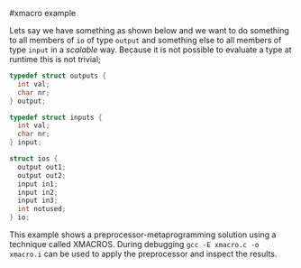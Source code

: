 #xmacro example

Lets say we have something as shown below and we want to do something to all members of ```io``` of type ```output``` and something else to all members of type ```input``` in a _scalable_ way. Because it is not possible to evaluate a type at runtime this is not trivial;
```c
typedef struct outputs {
  int val;
  char nr;
} output;

typedef struct inputs {
  int val;
  char nr;
} input;

struct ios {
  output out1;
  output out2;
  input in1;
  input in2;
  input in3;
  int notused;
} io;
```
This example shows a preprocessor-metaprogramming solution using a technique called XMACROS. During debugging 
```gcc -E xmacro.c -o xmacro.i``` can be used to apply the preprocessor and inspect the results.
